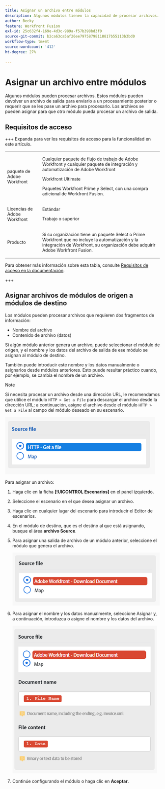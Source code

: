 ```yaml
---
title: Asignar un archivo entre módulos
description: Algunos módulos tienen la capacidad de procesar archivos. Estos módulos pueden devolver un archivo de salida para enviarlo a un procesamiento posterior o requerir que se les pase un archivo para procesarlo. Para que estos módulos puedan trabajar juntos para procesar archivos, deben asignarse entre sí.
author: Becky
feature: Workfront Fusion
exl-id: 25c632f4-169e-4d3c-989a-f57b398bd3f0
source-git-commit: b2ca63ca5af26ee79758798118817b55113b3bd0
workflow-type: tm+mt
source-wordcount: '412'
ht-degree: 27%

---
```


# Asignar un archivo entre módulos

Algunos módulos pueden procesar archivos. Estos módulos pueden devolver un archivo de salida para enviarlo a un procesamiento posterior o requerir que se les pase un archivo para procesarlo. Los archivos se pueden asignar para que otro módulo pueda procesar un archivo de salida.

## Requisitos de acceso

+++ Expanda para ver los requisitos de acceso para la funcionalidad en este artículo.

<table style="table-layout:auto">
 <col> 
 <col> 
 <tbody> 
  <tr> 
   <td role="rowheader">paquete de Adobe Workfront</td> 
   <td> <p>Cualquier paquete de flujo de trabajo de Adobe Workfront y cualquier paquete de integración y automatización de Adobe Workfront</p><p>Workfront Ultimate</p><p>Paquetes Workfront Prime y Select, con una compra adicional de Workfront Fusion.</p> </td> 
  </tr> 
  <tr data-mc-conditions=""> 
   <td role="rowheader">Licencias de Adobe Workfront</td> 
   <td> <p>Estándar</p><p>Trabajo o superior</p> </td> 
  </tr> 
  <tr> 
   <td role="rowheader">Producto</td> 
   <td>
   <p>Si su organización tiene un paquete Select o Prime Workfront que no incluye la automatización y la integración de Workfront, su organización debe adquirir Adobe Workfront Fusion.</li></ul>
   </td> 
  </tr>
 </tbody> 
</table>

Para obtener más información sobre esta tabla, consulte [Requisitos de acceso en la documentación](/help/workfront-fusion/references/licenses-and-roles/access-level-requirements-in-documentation.md).

+++

## Asignar archivos de módulos de origen a módulos de destino

Los módulos pueden procesar archivos que requieren dos fragmentos de información:

* Nombre del archivo
* Contenido de archivo (datos)

Si algún módulo anterior genera un archivo, puede seleccionar el módulo de origen, y el nombre y los datos del archivo de salida de ese módulo se asignan al módulo de destino.

También puede introducir este nombre y los datos manualmente o asignarlos desde módulos anteriores. Esto puede resultar práctico cuando, por ejemplo, se cambia el nombre de un archivo.

>[!NOTE]
>
>Si necesita procesar un archivo desde una dirección URL, le recomendamos que utilice el módulo `HTTP > Get a File` para descargar el archivo desde la dirección URL; a continuación, asigne el archivo desde el módulo `HTTP > Get a File` al campo del módulo deseado en su escenario.
>
>![Archivo de mapa](assets/map-source-file.png)

Para asignar un archivo:

1. Haga clic en la ficha **[!UICONTROL Escenarios]** en el panel izquierdo.
1. Seleccione el escenario en el que desea asignar un archivo.
1. Haga clic en cualquier lugar del escenario para introducir el Editor de escenarios.
1. En el módulo de destino, que es el destino al que está asignando, busque el área **archivo Source**.
1. Para asignar una salida de archivo de un módulo anterior, seleccione el módulo que genera el archivo.

   ![Documento de descarga de Workfront](assets/wf-download-document.png)

1. Para asignar el nombre y los datos manualmente, seleccione Asignar y, a continuación, introduzca o asigne el nombre y los datos del archivo.

   ![Usar la opción de asignación](assets/use-the-map-option.png)

1. Continúe configurando el módulo o haga clic en **Aceptar**.
